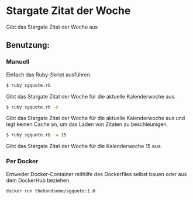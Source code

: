 # Stargate Zitat der Woche

Gibt das Stargate Zitat der Woche aus

## Benutzung:

### Manuell

Einfach das Ruby-Skript ausführen.

```sh
$ ruby sgquote.rb
```

Gibt das Stargate Zitat der Woche für die aktuelle Kalenderwoche aus.

```sh
$ ruby sgquote.rb -n
```

Gibt das Stargate Zitat der Woche für die aktuelle Kalenderwoche aus und legt keinen Cache an, um das Laden von Zitaten zu beschleunigen.

```sh
$ ruby sgquote.rb -w 15
```

Gibt das Stargate Zitat der Woche für die Kalenderwoche 15 aus. 

### Per Docker

Entweder Docker-Container mithilfe des Dockerfiles selbst bauen oder aus dem DockerHub beziehen.

```sh
docker run thehandsome/sgquote:1.0
```
